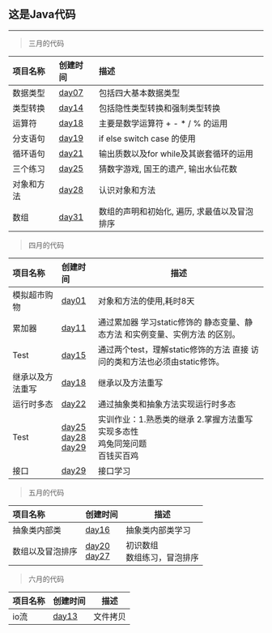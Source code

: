 这是Java代码
------------
---
> 三月的代码

| 项目名称  | 创建时间                                                                               | 描述                       |
 |:------|:-----------------------------------------------------------------------------------|:-------------------------|
| 数据类型  | [day07](https://github.com/zengxpmaster/Java-learning/tree/master/src/March/day07) | 包括四大基本数据类型               |
| 类型转换  | [day14](https://github.com/zengxpmaster/Java-learning/tree/master/src/March/day14) | 包括隐性类型转换和强制类型转换          |
| 运算符   | [day18](https://github.com/zengxpmaster/Java-learning/tree/master/src/March/day18) | 主要是数学运算符 + - * / % 的运用   |
| 分支语句  | [day19](https://github.com/zengxpmaster/Java-learning/tree/master/src/March/day19) | if else switch case 的使用  |
| 循环语句  | [day21](https://github.com/zengxpmaster/Java-learning/tree/master/src/March/day21) | 输出质数以及for while及其嵌套循环的运用 |
| 三个练习  | [day25](https://github.com/zengxpmaster/Java-learning/tree/master/src/March/day25) | 猜数字游戏, 国王的遗产, 输出水仙花数     |
| 对象和方法 | [day28](https://github.com/zengxpmaster/Java-learning/tree/master/src/March/day28) | 认识对象和方法                  |
| 数组    | [day31](https://github.com/zengxpmaster/Java-learning/tree/master/src/March/day31) | 数组的声明和初始化, 遍历, 求最值以及冒泡排序 |

> 四月的代码

| 项目名称     | 创建时间                                                                                                                                                                                                                                                             | 描述                                                       |
|:---------|:-----------------------------------------------------------------------------------------------------------------------------------------------------------------------------------------------------------------------------------------------------------------|----------------------------------------------------------|
| 模拟超市购物   | [day01](https://github.com/zengxpmaster/Java-learning/tree/master/src/April/day01)                                                                                                                                                                               | 对象和方法的使用,耗时8天                                            |
| 累加器      | [day11](https://github.com/zengxpmaster/Java-learning/tree/master/src/April/day11)                                                                                                                                                                               | 通过累加器 学习static修饰的 静态变量、静态方法 和实例变量、实例方法 的区别。              |
| Test     | [day15](https://github.com/zengxpmaster/Java-learning/tree/master/src/April/day15)                                                                                                                                                                               | 通过两个test，理解static修饰的方法 直接 访问的类和方法也必须由static修饰。           |
| 继承以及方法重写 | [day18](https://github.com/zengxpmaster/Java-learning/tree/master/src/April/day18)                                                                                                                                                                               | 继承以及方法重写                                                 |
| 运行时多态    | [day22](https://github.com/zengxpmaster/Java-learning/tree/master/src/April/day22)                                                                                                                                                                               | 通过抽象类和抽象方法实现运行时多态                                        |
| Test     | [day25](https://github.com/zengxpmaster/Java-learning/tree/master/src/April/day25)<br>[day28](https://github.com/zengxpmaster/Java-learning/tree/master/src/April/day28)  <br>[day29](https://github.com/zengxpmaster/Java-learning/tree/master/src/April/day29) | 实训作业：1.熟悉类的继承 2.掌握方法重写实现多态性  <br>鸡兔同笼问题       <br> 百钱买百鸡 |
| 接口       | [day29](https://github.com/zengxpmaster/Java-learning/tree/master/src/April/day29)                                                                                                                                                                               | 接口学习                                                     |

> 五月的代码

| 项目名称     | 创建时间                                                                                                                                                                 | 描述                 |
|:---------|:---------------------------------------------------------------------------------------------------------------------------------------------------------------------|--------------------|
| 抽象类内部类   | [day16](https://github.com/zengxpmaster/Java-learning/tree/master/src/May/day16)                                                                                     | 抽象类内部类学习           |
| 数组以及冒泡排序 | [day20](https://github.com/zengxpmaster/Java-learning/tree/master/src/May/day20)<br>[day27](https://github.com/zengxpmaster/Java-learning/tree/master/src/May/day27) | 初识数组<br> 数组练习，冒泡排序 |

> 六月的代码

| 项目名称 | 创建时间                                                                              | 描述   |
|:-----|:----------------------------------------------------------------------------------|------|
| io流  | [day13](https://github.com/zengxpmaster/Java-learning/tree/master/src/June/day13) | 文件拷贝 |
                                                                                                                                                        
